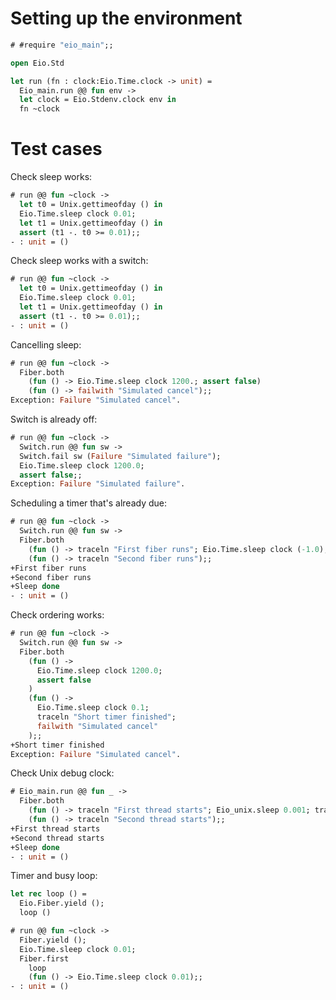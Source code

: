 # Setting up the environment

```ocaml
# #require "eio_main";;
```

```ocaml
open Eio.Std

let run (fn : clock:Eio.Time.clock -> unit) =
  Eio_main.run @@ fun env ->
  let clock = Eio.Stdenv.clock env in
  fn ~clock
```

# Test cases

Check sleep works:

```ocaml
# run @@ fun ~clock ->
  let t0 = Unix.gettimeofday () in
  Eio.Time.sleep clock 0.01;
  let t1 = Unix.gettimeofday () in
  assert (t1 -. t0 >= 0.01);;
- : unit = ()
```

Check sleep works with a switch:

```ocaml
# run @@ fun ~clock ->
  let t0 = Unix.gettimeofday () in
  Eio.Time.sleep clock 0.01;
  let t1 = Unix.gettimeofday () in
  assert (t1 -. t0 >= 0.01);;
- : unit = ()
```

Cancelling sleep:

```ocaml
# run @@ fun ~clock ->
  Fiber.both
    (fun () -> Eio.Time.sleep clock 1200.; assert false)
    (fun () -> failwith "Simulated cancel");;
Exception: Failure "Simulated cancel".
```

Switch is already off:

```ocaml
# run @@ fun ~clock ->
  Switch.run @@ fun sw ->
  Switch.fail sw (Failure "Simulated failure");
  Eio.Time.sleep clock 1200.0;
  assert false;;
Exception: Failure "Simulated failure".
```

Scheduling a timer that's already due:

```ocaml
# run @@ fun ~clock ->
  Switch.run @@ fun sw ->
  Fiber.both
    (fun () -> traceln "First fiber runs"; Eio.Time.sleep clock (-1.0); traceln "Sleep done")
    (fun () -> traceln "Second fiber runs");;
+First fiber runs
+Second fiber runs
+Sleep done
- : unit = ()
```

Check ordering works:

```ocaml
# run @@ fun ~clock ->
  Switch.run @@ fun sw ->
  Fiber.both
    (fun () ->
      Eio.Time.sleep clock 1200.0;
      assert false
    )
    (fun () ->
      Eio.Time.sleep clock 0.1;
      traceln "Short timer finished";
      failwith "Simulated cancel"
    );;
+Short timer finished
Exception: Failure "Simulated cancel".
```

Check Unix debug clock:
```ocaml
# Eio_main.run @@ fun _ ->
  Fiber.both
    (fun () -> traceln "First thread starts"; Eio_unix.sleep 0.001; traceln "Sleep done")
    (fun () -> traceln "Second thread starts");;
+First thread starts
+Second thread starts
+Sleep done
- : unit = ()
```

Timer and busy loop:
```ocaml
let rec loop () =
  Eio.Fiber.yield ();
  loop ()
```

```ocaml
# run @@ fun ~clock ->
  Fiber.yield ();
  Eio.Time.sleep clock 0.01;
  Fiber.first
    loop
    (fun () -> Eio.Time.sleep clock 0.01);;
- : unit = ()
```
